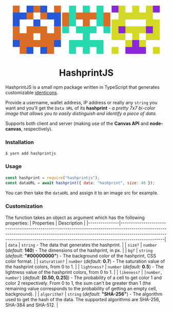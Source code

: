 <p align="center">
  <img src=".github/hashprintjs_SHA256.png" width="150" />
  <img src=".github/hashprintjs_SHA384.png" width="150" />
  <img src=".github/hashprintjs_SHA512.png" width="150" />
</p>

<h1 align="center">HashprintJS</h1>

HashprintJS is a small npm package written in TypeScript that generates
customizable [identicons](https://en.wikipedia.org/wiki/Identicon).

Provide a username, wallet address, IP address or really any `string` you want
and you'll get the `Data URL` of its **hashprint** - _a pretty 7x7 bi-color
image that allows you to easily distinguish and identify a piece of data._

Supports both client and server (making use of the **Canvas API** and
**node-canvas**, respectively).

### Installation
```
$ yarn add hashprintjs
```

### Usage
```js
const hashprint = require("hashprintjs");
const dataURL = await hashprint({ data: "hashprint", size: 40 });
```
You can then take the `dataURL` and assign it to an image src for example.

### Customization
The function takes an object as argument which has the following properties:
| Properties    | Description                                                                                                                                                                                                                                                   |
|---------------|---------------------------------------------------------------------------------------------------------------------------------------------------------------------------------------------------------------------------------------------------------------|
| `data`        | `string` - The data that generates the hashprint.                                                                                                                                                                                                             |
| `size?`       | `number` (_default:_ **140**) - The dimensions of the hashprint, in px.                                                                                                                                                                                       |
| `bg?`         | `string` (_default:_ **"#00000000"**) - The background color of the hashprint, CSS color format.                                                                                                                                                              |
| `saturation?` | `number` (_default:_ **0.7**) - The saturation value of the hashprint colors, from 0 to 1.                                                                                                                                                                    |
| `lightness?`  | `number` (_default:_ **0.5**) - The lightness value of the hashprint colors, from 0 to 1.                                                                                                                                                                     |
| `likeness?`   | `[number, number]` (_default:_ **[0.50, 0.25]**) - The probability of a cell to get color 1 and color 2 respectively. From 0 to 1, the sum can't be greater than 1 (the remaining value corresponds to the probability of getting an empty cell, background). |
| `algorithm?`  | `string` (_default:_ **"SHA-256"**) - The algorithm used to get the hash of the data. The supported algorithms are SHA-256, SHA-384 and SHA-512.                                                                                                              |
